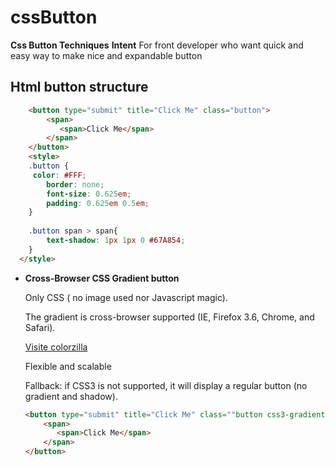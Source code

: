 cssButton
=========

**Css Button Techniques**
  **Intent** 
  For front developer who want quick and easy way to make nice and expandable button
## Html button structure
```html
    <button type="submit" title="Click Me" class="button">
        <span>
           <span>Click Me</span>
        </span>
    </button>
    <style>
    .button {
     color: #FFF;
    	border: none;
    	font-size: 0.625em;
    	padding: 0.625em 0.5em;	
    }
    
    .button span > span{
    	text-shadow: 1px 1px 0 #67A854;
    }
  </style>  
```
* **Cross-Browser CSS Gradient button** 

     Only CSS ( no image used nor Javascript magic).
     
     The gradient is cross-browser supported (IE, Firefox 3.6, Chrome, and Safari).
     
     [Visite colorzilla](http://www.colorzilla.com/gradient-editor/)
     
     Flexible and scalable
     
     Fallback: if CSS3 is not supported, it will display a regular button (no gradient and shadow).
           
    ```html
    <button type="submit" title="Click Me" class=""button css3-gradient normal">
        <span>
           <span>Click Me</span>
        </span>
    </button>
   ```
